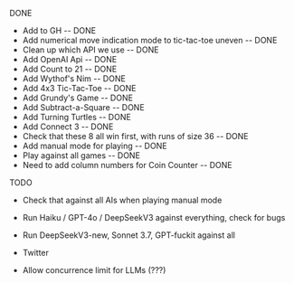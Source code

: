 DONE
- Add to GH -- DONE
- Add numerical move indication mode to tic-tac-toe uneven -- DONE
- Clean up which API we use -- DONE
- Add OpenAI Api -- DONE
- Add Count to 21 -- DONE
- Add Wythof's Nim -- DONE
- Add 4x3 Tic-Tac-Toe -- DONE
- Add Grundy's Game -- DONE
- Add Subtract-a-Square -- DONE
- Add Turning Turtles -- DONE
- Add Connect 3 -- DONE
- Check that these 8 all win first, with runs of size 36 -- DONE
- Add manual mode for playing -- DONE
- Play against all games -- DONE
- Need to add column numbers for Coin Counter -- DONE

TODO
- Check that against all AIs when playing manual mode
- Run Haiku / GPT-4o / DeepSeekV3 against everything, check for bugs
- Run DeepSeekV3-new, Sonnet 3.7, GPT-fuckit against all
- Twitter

- Allow concurrence limit for LLMs (???)